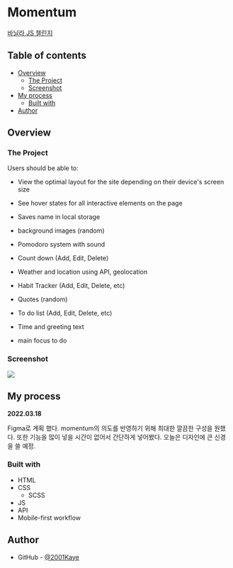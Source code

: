 # Momentum

[바닐라 JS 챌린지](https://nomadcoders.co/c/vanillajs-challenge/lobby)

## Table of contents

- [Overview](#overview)
  - [The Project](#the-project)
  - [Screenshot](#screenshot)
- [My process](#my-process)
  - [Built with](#built-with)
- [Author](#author)

## Overview

### The Project

Users should be able to:
   
- View the optimal layout for the site depending on their device's screen size
- See hover states for all interactive elements on the page

- Saves name in local storage
- background images (random)

- Pomodoro system with sound
- Count down (Add, Edit, Delete)
- Weather and location using API, geolocation
- Habit Tracker (Add, Edit, Delete, etc)
- Quotes (random)
- To do list (Add, Edit, Delete, etc)

- Time and greeting text
- main focus to do

### Screenshot

![](./)

## My process

**2022.03.18**
   
Figma로 계획 했다. momentum의 의도를 반영하기 위해 최대한 깔끔한 구성을 원했다. 또한 기능을 많이 넣을 시간이 없어서 간단하게 넣어봤다. 오늘은 디자인에 큰 신경을 쓸 예정.

### Built with

- HTML
- CSS
  - SCSS
- JS
- API
- Mobile-first workflow

## Author

- GitHub - [@2001Kaye](https://github.com/jhan117)